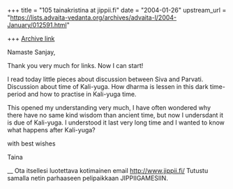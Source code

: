 +++
title = "105 tainakristina at jippii.fi"
date = "2004-01-26"
upstream_url = "https://lists.advaita-vedanta.org/archives/advaita-l/2004-January/012591.html"

+++
[Archive link](https://lists.advaita-vedanta.org/archives/advaita-l/2004-January/012591.html)


Namaste Sanjay,

Thank you very much for links. Now I can start!

I read today little pieces about discussion between Siva and Parvati. 
Discussion about time of Kali-yuga. How dharma is lessen in this dark 
time-period and how to practise in Kali-yuga time.

This opened my understanding very much, I have often wondered why there 
have no same kind wisdom than ancient time, but now I undersdant it is 
due of Kali-yuga. I understood it last very long time
and I wanted to know what happens after Kali-yuga? 

with best wishes

Taina





__
Ota itsellesi luotettava kotimainen email http://www.jippii.fi/
Tutustu samalla netin parhaaseen pelipaikkaan JIPPIIGAMESIIN.

